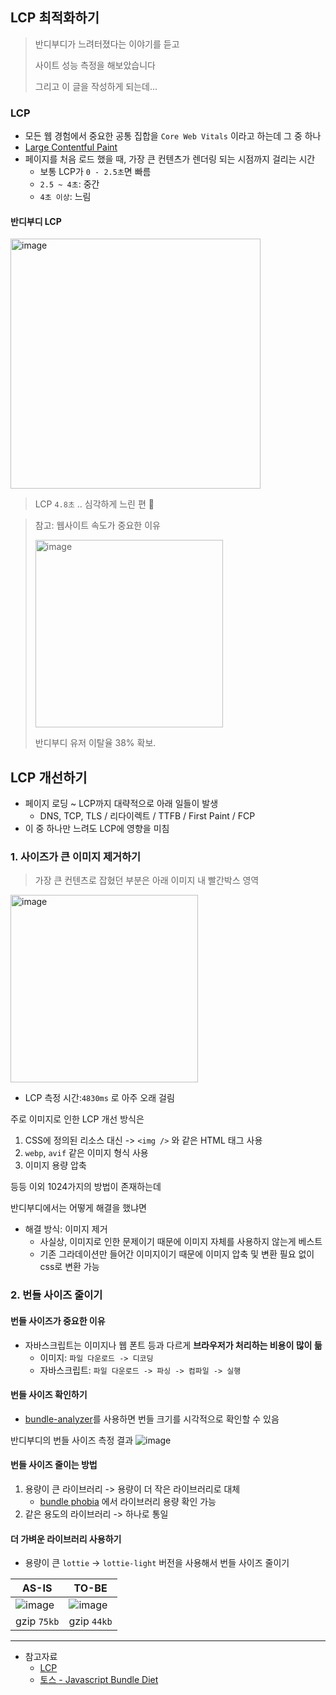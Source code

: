 ## LCP 최적화하기

> 반디부디가 느려터졌다는 이야기를 듣고
> 
> 사이트 성능 측정을 해보았습니다
> 
> 그리고 이 글을 작성하게 되는데...

### LCP
- 모든 웹 경험에서 중요한 공통 집합을 `Core Web Vitals` 이라고 하는데 그 중 하나
- [Large Contentful Paint](https://web.dev/articles/lcp?hl=ko)
- 페이지를 처음 로드 했을 때, 가장 큰 컨텐츠가 렌더링 되는 시점까지 걸리는 시간
   - 보통 LCP가 `0 - 2.5초`면 빠름
   - `2.5 ~ 4초`: 중간
   - `4초 이상`: 느림


#### 반디부디 LCP

<img width="400" alt="image" src="https://github.com/10000-Bagger/free-topic-study/assets/80238096/62370971-e805-444b-8dee-d16eea6668c5">

> LCP `4.8초` ..
> 심각하게 느린 편 🗿

> 참고: 웹사이트 속도가 중요한 이유
> 
> <img width="300" alt="image" src="https://github.com/10000-Bagger/free-topic-study/assets/80238096/40c8e89b-6fd1-4cca-8fbf-959e4ea2bc51">
>
> 반디부디 유저 이탈율 38% 확보.


## LCP 개선하기
- 페이지 로딩 ~ LCP까지 대략적으로 아래 일들이 발생
   - DNS, TCP, TLS / 리다이렉트 / TTFB / First Paint / FCP
- 이 중 하나만 느려도 LCP에 영향을 미침

### 1. 사이즈가 큰 이미지 제거하기

> 가장 큰 컨텐츠로 잡혔던 부분은 아래 이미지 내 빨간박스 영역

<img width="300" alt="image" src="https://github.com/10000-Bagger/free-topic-study/assets/80238096/c275aa9e-ed0a-486a-8ebb-b2aec0a7343e">

- LCP 측정 시간:`4830ms` 로 아주 오래 걸림

주로 이미지로 인한 LCP 개선 방식은
1. CSS에 정의된 리소스 대신 -> `<img />` 와 같은 HTML 태그 사용
2. `webp`, `avif` 같은 이미지 형식 사용
3. 이미지 용량 압축

등등 이외 1024가지의 방법이 존재하는데

반디부디에서는 어떻게 해결을 했냐면
- 해결 방식: 이미지 제거
    - 사실상, 이미지로 인한 문제이기 때문에 이미지 자체를 사용하지 않는게 베스트
    - 기존 그라데이션만 들어간 이미지이기 때문에 이미지 압축 및 변환 필요 없이 css로 변환 가능

### 2. 번들 사이즈 줄이기

#### 번들 사이즈가 중요한 이유
  - 자바스크립트는 이미지나 웹 폰트 등과 다르게 **브라우저가 처리하는 비용이 많이 듦**
     - 이미지: `파일 다운로드 -> 디코딩`
     - 자바스크립트: `파일 다운로드 -> 파싱 -> 컴파일 -> 실행`

#### 번들 사이즈 확인하기
  - [bundle-analyzer]()를 사용하면 번들 크기를 시각적으로 확인할 수 있음

반디부디의 번들 사이즈 측정 결과
  ![image](https://github.com/10000-Bagger/free-topic-study/assets/80238096/35e3bbb4-21bf-4c49-9b39-fea2cc45e4e6)

#### 번들 사이즈 줄이는 방법
1. 용량이 큰 라이브러리 -> 용량이 더 작은 라이브러리로 대체
    - [bundle phobia](https://bundlephobia.com/) 에서 라이브러리 용량 확인 가능
2. 같은 용도의 라이브러리 -> 하나로 통일

#### 더 가벼운 라이브러리 사용하기

- 용량이 큰 `lottie` -> `lottie-light` 버전을 사용해서 번들 사이즈 줄이기
 
| AS-IS | TO-BE |
|--------|--------|
| ![image](https://github.com/depromeet/amazing3-fe/assets/80238096/1e03ce02-932a-410b-8871-b80427860c52) | ![image](https://github.com/depromeet/amazing3-fe/assets/80238096/27c05d23-c25e-4129-9605-393413128f50) |
| gzip `75kb` | gzip `44kb` | 

---

- 참고자료
   - [LCP](https://web.dev/articles/lcp?hl=ko)
   - [토스 - Javascript Bundle Diet](https://www.youtube.com/watch?v=EP7g5R-7zwM)
